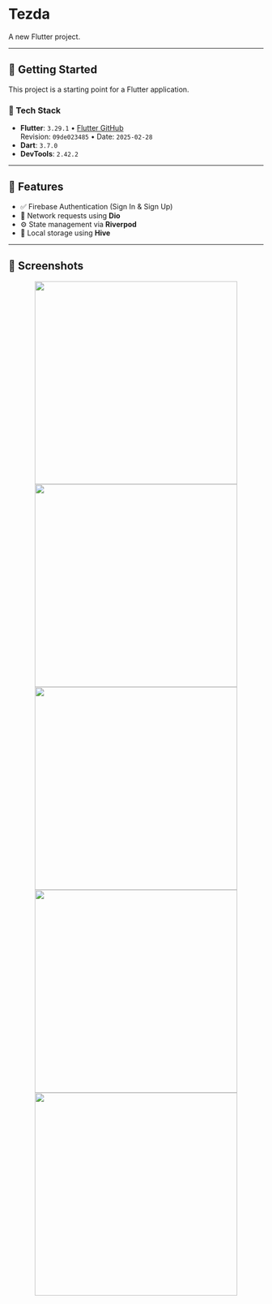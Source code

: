 # Tezda

A new Flutter project.

---

## 🚀 Getting Started

This project is a starting point for a Flutter application.

### 🔧 Tech Stack

- **Flutter**: `3.29.1` • [Flutter GitHub](https://github.com/flutter/flutter.git)  
  Revision: `09de023485` • Date: `2025-02-28`
- **Dart**: `3.7.0`
- **DevTools**: `2.42.2`

---

## 🔐 Features

- ✅ Firebase Authentication (Sign In & Sign Up)
- 📡 Network requests using **Dio**
- ⚙️ State management via **Riverpod**
- 💾 Local storage using **Hive**

---

## 📸 Screenshots

<div align="center">
  <img src="https://github.com/user-attachments/assets/5ac021d2-4b1a-417a-9413-cb98eae14565" height="400" />
  <img src="https://github.com/user-attachments/assets/9a94846f-80dd-4809-8dd8-0c166f22efe6" height="400" />
  <img src="https://github.com/user-attachments/assets/6856c2a7-d92d-46ca-81af-570ea2363cff" height="400" />
  <img src="https://github.com/user-attachments/assets/03752f2b-3613-4d0c-ab21-9d446fbaf57d" height="400" />
  <img src="https://github.com/user-attachments/assets/382e75a1-3d07-448e-93ca-d8a5512fc3a1" height="400" />
</div>




